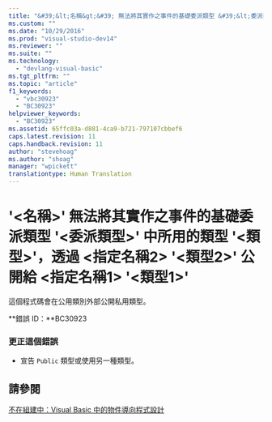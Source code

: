 ```yaml
---
title: "&#39;&lt;名稱&gt;&#39; 無法將其實作之事件的基礎委派類型 &#39;&lt;委派類型&gt;&#39; 中所用的類型 &#39;&lt;類型&gt;&#39;，透過 &lt;指定名稱2&gt; &#39;&lt;類型2&gt;&#39; 公開給 &lt;指定名稱1&gt; &#39;&lt;類型1&gt;&#39; | Microsoft Docs"
ms.custom: ""
ms.date: "10/29/2016"
ms.prod: "visual-studio-dev14"
ms.reviewer: ""
ms.suite: ""
ms.technology: 
  - "devlang-visual-basic"
ms.tgt_pltfrm: ""
ms.topic: "article"
f1_keywords: 
  - "vbc30923"
  - "BC30923"
helpviewer_keywords: 
  - "BC30923"
ms.assetid: 65ffc03a-d881-4ca9-b721-797107cbbef6
caps.latest.revision: 11
caps.handback.revision: 11
author: "stevehoag"
ms.author: "shoag"
manager: "wpickett"
translationtype: Human Translation
---
```

# &#39;&lt;名稱&gt;&#39; 無法將其實作之事件的基礎委派類型 &#39;&lt;委派類型&gt;&#39; 中所用的類型 &#39;&lt;類型&gt;&#39;，透過 &lt;指定名稱2&gt; &#39;&lt;類型2&gt;&#39; 公開給 &lt;指定名稱1&gt; &#39;&lt;類型1&gt;&#39;
這個程式碼會在公用類別外部公開私用類型。  
  
 **錯誤 ID：**BC30923  
  
### 更正這個錯誤  
  
-   宣告 `Public` 類型或使用另一種類型。  
  
## 請參閱  
 [不在組建中：Visual Basic 中的物件導向程式設計](http://msdn.microsoft.com/zh-tw/691365cf-9547-4a8f-aaca-36aaf1e8911a)